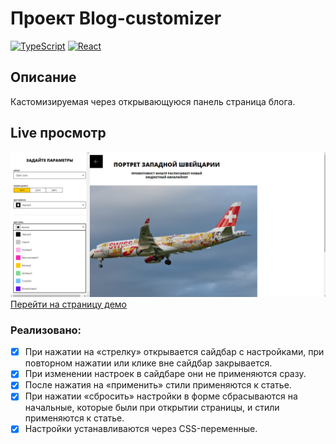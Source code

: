 # Проект Blog-customizer
[![TypeScript](https://img.shields.io/badge/TypeScript-blue?style=flat&logo=typescript&logoColor=white)](#)
[![React](https://img.shields.io/badge/React-18-58E1FF?logo=react)](#)


## Описание
Кастомизируемая через открывающуюся панель страница блога.

## Live просмотр
![Главная страница сайта](./docs/preview.png)
[Перейти на страницу демо](https://blog-custom-3fc8a.web.app/)
  

### Реализовано:

- [x] При нажатии на «стрелку» открывается сайдбар с настройками, при повторном нажатии или клике вне сайдбар закрывается.
- [x] При изменении настроек в сайдбаре они не применяются сразу.
- [x] После нажатия на «применить» стили применяются к статье.
- [x] При нажатии «сбросить» настройки в форме сбрасываются на начальные, которые были при открытии страницы, и стили применяются к статье.
- [x] Настройки устанавливаются через CSS-переменные.
